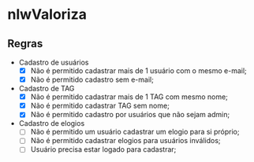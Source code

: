 # nlwValoriza
 
 ## Regras
 - Cadastro de usuários
   - [x] Não é permitido cadastrar mais de 1 usuário com o mesmo e-mail;
   - [x] Não é permitido cadastro sem e-mail;

- Cadastro de TAG
  - [X] Não é permitido cadastrar mais de 1 TAG com mesmo nome;
  - [X] Não é permitido cadastrar TAG sem nome;
  - [x] Não é permitido cadastro por usuários que não sejam admin;

- Cadastro de elogios
  - [ ] Não é permitido um usuário cadastrar um elogio para si próprio;
  - [ ] Não é permitido cadastrar elogios para usuários inválidos;
  - [ ] Usuário precisa estar logado para cadastrar;

